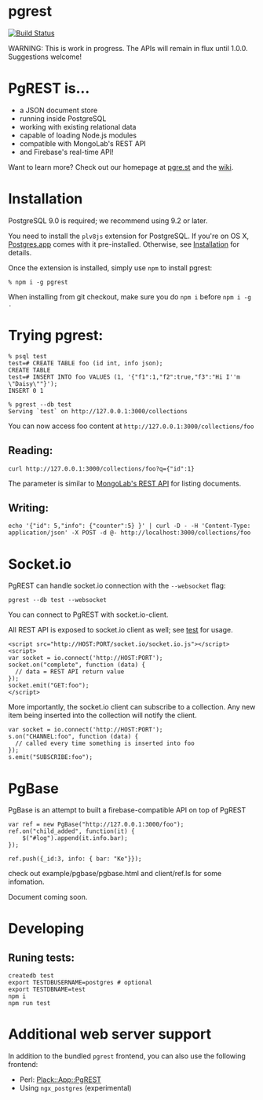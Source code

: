 pgrest
======

[![Build Status](https://travis-ci.org/pgrest/pgrest.png?branch=master)](https://travis-ci.org/clkao/pgrest)

WARNING: This is work in progress. The APIs will remain in flux until 1.0.0. Suggestions welcome!

# PgREST is...

* a JSON document store
* running inside PostgreSQL
* working with existing relational data
* capable of loading Node.js modules
* compatible with MongoLab's REST API
* and Firebase's real-time API!

Want to learn more? Check out our homepage at [pgre.st](http://pgre.st/) and the [wiki](https://github.com/clkao/pgrest/wiki).

# Installation

PostgreSQL 9.0 is required; we recommend using 9.2 or later.

You need to install the `plv8js` extension for PostgreSQL.  If you're on OS X, [Postgres.app](http://postgresapp.com) comes with it pre-installed.  Otherwise, see [Installation](https://github.com/clkao/pgrest/wiki/Installation) for details.

Once the extension is installed, simply use `npm` to install pgrest:

    % npm i -g pgrest

When installing from git checkout, make sure you do `npm i` before `npm i -g .`

# Trying pgrest:

    % psql test
    test=# CREATE TABLE foo (id int, info json);
    CREATE TABLE
    test=# INSERT INTO foo VALUES (1, '{"f1":1,"f2":true,"f3":"Hi I''m \"Daisy\""}');
    INSERT 0 1

    % pgrest --db test
    Serving `test` on http://127.0.0.1:3000/collections

You can now access foo content at `http://127.0.0.1:3000/collections/foo`

## Reading:

    curl http://127.0.0.1:3000/collections/foo?q={"id":1}

The parameter is similar to [MongoLab's REST API](https://support.mongolab.com/entries/20433053-rest-api-for-mongodb) for listing documents.

## Writing:

    echo '{"id": 5,"info": {"counter":5} }' | curl -D - -H 'Content-Type: application/json' -X POST -d @- http://localhost:3000/collections/foo

# Socket.io

PgREST can handle socket.io connection with the `--websocket` flag:

    pgrest --db test --websocket

You can connect to PgREST with socket.io-client.

All REST API is exposed to socket.io client as well; see [test](test/socket.ls) for usage.

    <script src="http://HOST:PORT/socket.io/socket.io.js"></script>
    <script>
    var socket = io.connect('http://HOST:PORT');
    socket.on("complete", function (data) {
      // data = REST API return value
    });
    socket.emit("GET:foo");
    </script>
    
More importantly, the socket.io client can subscribe to a collection. Any new item being inserted into the collection will notify the client.

    var socket = io.connect('http://HOST:PORT');
    s.on("CHANNEL:foo", function (data) {
      // called every time something is inserted into foo
    });
    s.emit("SUBSCRIBE:foo");

# PgBase

PgBase is an attempt to built a firebase-compatible API on top of PgREST

    var ref = new PgBase("http://127.0.0.1:3000/foo");
    ref.on("child_added", function(it) {
        $("#log").append(it.info.bar);
    });

    ref.push({_id:3, info: { bar: "Ke"}});

check out example/pgbase/pgbase.html and client/ref.ls for some infomation.

Document coming soon.

# Developing

## Runing tests:

```
createdb test
export TESTDBUSERNAME=postgres # optional
export TESTDBNAME=test
npm i
npm run test
```

# Additional web server support

In addition to the bundled `pgrest` frontend, you can also use the following frontend:

* Perl: [Plack::App::PgREST](https://github.com/clkao/Plack-App-PgREST)
* Using `ngx_postgres` (experimental)
